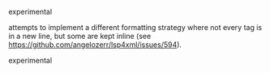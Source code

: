 experimental

attempts to implement a different formatting strategy where not every tag is in a new line, but some are kept inline (see https://github.com/angelozerr/lsp4xml/issues/594).

experimental

